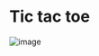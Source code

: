 # Tic tac toe

![image](https://user-images.githubusercontent.com/59753526/105620637-b887df80-5ddd-11eb-9285-d4d39cc8f3ef.png)
